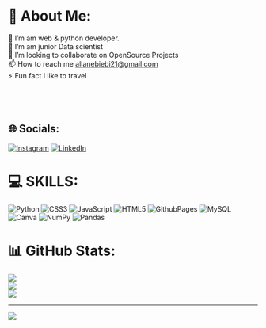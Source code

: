 # 💫 About Me:
🔭 I’m am  web & python developer.<br>🌱 I’m am junior Data scientist<br>👯 I’m looking to collaborate on OpenSource Projects<br>📫 How to reach me  allanebiebi21@gmail.com<br>⚡ Fun fact I like to travel <br><br><br><br>


## 🌐 Socials:
[![Instagram](https://img.shields.io/badge/Instagram-%23E4405F.svg?logo=Instagram&logoColor=white)](https://instagram.com/Allansha2) [![LinkedIn](https://img.shields.io/badge/LinkedIn-%230077B5.svg?logo=linkedin&logoColor=white)](https://linkedin.com/in/Alansha) 

# 💻 SKILLS:
![Python](https://img.shields.io/badge/python-3670A0?style=for-the-badge&logo=python&logoColor=ffdd54) ![CSS3](https://img.shields.io/badge/css3-%231572B6.svg?style=for-the-badge&logo=css3&logoColor=white) ![JavaScript](https://img.shields.io/badge/javascript-%23323330.svg?style=for-the-badge&logo=javascript&logoColor=%23F7DF1E) ![HTML5](https://img.shields.io/badge/html5-%23E34F26.svg?style=for-the-badge&logo=html5&logoColor=white) ![GithubPages](https://img.shields.io/badge/github%20pages-121013?style=for-the-badge&logo=github&logoColor=white) ![MySQL](https://img.shields.io/badge/mysql-%2300000f.svg?style=for-the-badge&logo=mysql&logoColor=white) ![Canva](https://img.shields.io/badge/Canva-%2300C4CC.svg?style=for-the-badge&logo=Canva&logoColor=white) ![NumPy](https://img.shields.io/badge/numpy-%23013243.svg?style=for-the-badge&logo=numpy&logoColor=white) ![Pandas](https://img.shields.io/badge/pandas-%23150458.svg?style=for-the-badge&logo=pandas&logoColor=white)
# 📊 GitHub Stats:
![](https://github-readme-stats.vercel.app/api?username=Allansha14&theme=dark&hide_border=true&include_all_commits=false&count_private=true)<br/>
![](https://github-readme-streak-stats.herokuapp.com/?user=Allansha14&theme=dark&hide_border=true)<br/>
![](https://github-readme-stats.vercel.app/api/top-langs/?username=Allansha14&theme=dark&hide_border=true&include_all_commits=false&count_private=true&layout=compact)

---
[![](https://visitcount.itsvg.in/api?id=Allansha14&icon=0&color=0)](https://visitcount.itsvg.in)

<!-- Proudly created with GPRM ( https://gprm.itsvg.in ) -->
